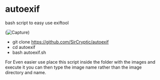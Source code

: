 # autoexif
bash script to easy use exiftool



(![Capture](https://user-images.githubusercontent.com/48811414/104401855-f159c600-554c-11eb-9c57-d6e20851bb35.PNG))


- git clone https://github.com/SirCryptic/autoexif
- cd autoexif
- bash autoexif.sh

For Even easier use place this script inside the folder with the images and execute it you can then type the image name rather than the image directory and name.
